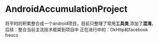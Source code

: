 # AndroidAccumulationProject

将平时的积累整合成一个android项目，目前只整理了常用**工具类**,添加了**混淆**。
后续：整合当前主流技术框架到项目中
正在进行中的：OkHttp和facebook fresco
